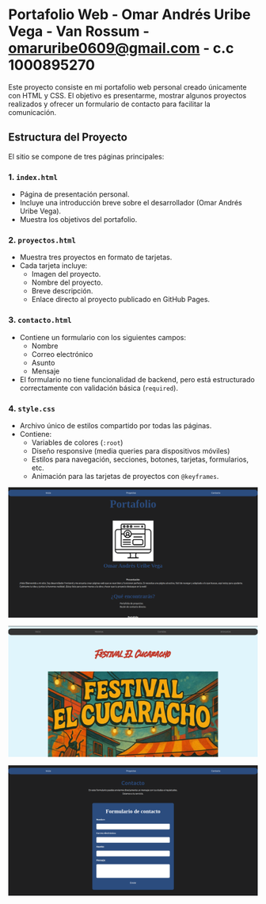 # Portafolio Web - Omar Andrés Uribe Vega - Van Rossum - omaruribe0609@gmail.com - c.c 1000895270

Este proyecto consiste en mi portafolio web personal creado únicamente con HTML y CSS. El objetivo es presentarme, mostrar algunos proyectos realizados y ofrecer un formulario de contacto para facilitar la comunicación.

## Estructura del Proyecto

El sitio se compone de tres páginas principales:

### 1. `index.html`
- Página de presentación personal.
- Incluye una introducción breve sobre el desarrollador (Omar Andrés Uribe Vega).
- Muestra los objetivos del portafolio.

### 2. `proyectos.html`
- Muestra tres proyectos en formato de tarjetas.
- Cada tarjeta incluye:
  - Imagen del proyecto.
  - Nombre del proyecto.
  - Breve descripción.
  - Enlace directo al proyecto publicado en GitHub Pages.

### 3. `contacto.html`
- Contiene un formulario con los siguientes campos:
  - Nombre
  - Correo electrónico
  - Asunto
  - Mensaje
- El formulario no tiene funcionalidad de backend, pero está estructurado correctamente con validación básica (`required`).

### 4. `style.css`
- Archivo único de estilos compartido por todas las páginas.
- Contiene:
  - Variables de colores (`:root`)
  - Diseño responsive (media queries para dispositivos móviles)
  - Estilos para navegación, secciones, botones, tarjetas, formularios, etc.
  - Animación para las tarjetas de proyectos con `@keyframes`.


![Pagina principal del sitio](https://raw.githubusercontent.com/Andres-Uribe55/Portafolio_final/refs/heads/main/img/index.jpg)

![Pagina que muestra los proyectos realizados](https://raw.githubusercontent.com/Andres-Uribe55/Portafolio_final/refs/heads/main/img/festival.png)

![Pagina que contiene el buzon de contactame](https://raw.githubusercontent.com/Andres-Uribe55/Portafolio_final/refs/heads/main/img/contacto.jpg)